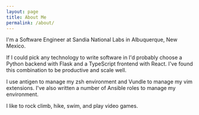 ```yaml
---
layout: page
title: About Me
permalink: /about/
---
```


I'm a Software Engineer at Sandia National Labs in Albuquerque, New Mexico.

If I could pick any technology to write software in I'd probably choose a Python backend with Flask and a TypeScript frontend with React. I've found this combination to be productive and scale well.

I use antigen to manage my zsh environment and Vundle to manage my vim extensions. I've also written a number of Ansible roles to manage my environment.

I like to rock climb, hike, swim, and play video games.

